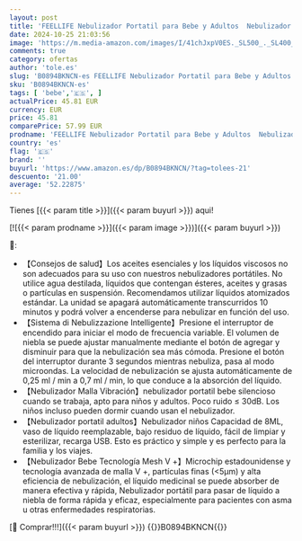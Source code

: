 ```yaml
---
layout: post
title: 'FEELLIFE Nebulizador Portatil para Bebe y Adultos  Nebulizador Tasa de Atomización Ajustable Nebulizador Inhalador para El Tratamiento de Tos  Asma  Enfermedades Respiratorias-amarillo'
date: 2024-10-25 21:03:56
image: 'https://m.media-amazon.com/images/I/41chJxpV0ES._SL500_._SL400_.jpg'
comments: true
category: ofertas
author: 'tole.es'
slug: 'B0894BKNCN-es FEELLIFE Nebulizador Portatil para Bebe y Adultos...'
sku: 'B0894BKNCN-es'
tags: [ 'bebe','🇪🇸', ]
actualPrice: 45.81 EUR
currency: EUR
price: 45.81
comparePrice: 57.99 EUR
prodname: 'FEELLIFE Nebulizador Portatil para Bebe y Adultos  Nebulizador Tasa de Atomización Ajustable Nebulizador Inhalador para El Tratamiento de Tos  Asma  Enfermedades Respiratorias-amarillo'
country: 'es'
flag: '🇪🇸'
brand: ''
buyurl: 'https://www.amazon.es/dp/B0894BKNCN/?tag=tolees-21'
descuento: '21.00'
average: '52.22875'
---
```


Tienes [{{< param title >}}]({{< param buyurl >}}) aqui!

[![{{< param prodname >}}]({{< param image >}})]({{< param buyurl >}})

🔎:

- 【Consejos de salud】Los aceites esenciales y los líquidos viscosos no son adecuados para su uso con nuestros nebulizadores portátiles. No utilice agua destilada, líquidos que contengan ésteres, aceites y grasas o partículas en suspensión. Recomendamos utilizar líquidos atomizados estándar. La unidad se apagará automáticamente transcurridos 10 minutos y podrá volver a encenderse para nebulizar en función del uso.
- 【Sistema di Nebulizzazione Intelligente】Presione el interruptor de encendido para iniciar el modo de frecuencia variable. El volumen de niebla se puede ajustar manualmente mediante el botón de agregar y disminuir para que la nebulización sea más cómoda. Presione el botón del interruptor durante 3 segundos mientras nebuliza, pasa al modo microondas. La velocidad de nebulización se ajusta automáticamente de 0,25 ml / min a 0,7 ml / min, lo que conduce a la absorción del líquido.
- 【Nebulizador Malla Vibración】nebulizador portatil bebe silencioso cuando se trabaja, apto para niños y adultos. Poco ruido ≤ 30dB. Los niños incluso pueden dormir cuando usan el nebulizador.
- 【Nebulizador portatil adultos】Nebulizador niños Capacidad de 8ML, vaso de líquido reemplazable, bajo residuo de líquido, fácil de limpiar y esterilizar, recarga USB. Esto es práctico y simple y es perfecto para la familia y los viajes.
- 【Nebulizador Bebe Tecnología Mesh V +】Microchip estadounidense y tecnología avanzada de malla V +, partículas finas (<5μm) y alta eficiencia de nebulización, el líquido medicinal se puede absorber de manera efectiva y rápida, Nebulizador portátil para pasar de líquido a niebla de forma rápida y eficaz, especialmente para pacientes con asma u otras enfermedades respiratorias.

[🛒 Comprar!!!]({{< param buyurl >}})
{{<world>}}B0894BKNCN{{</world>}}
